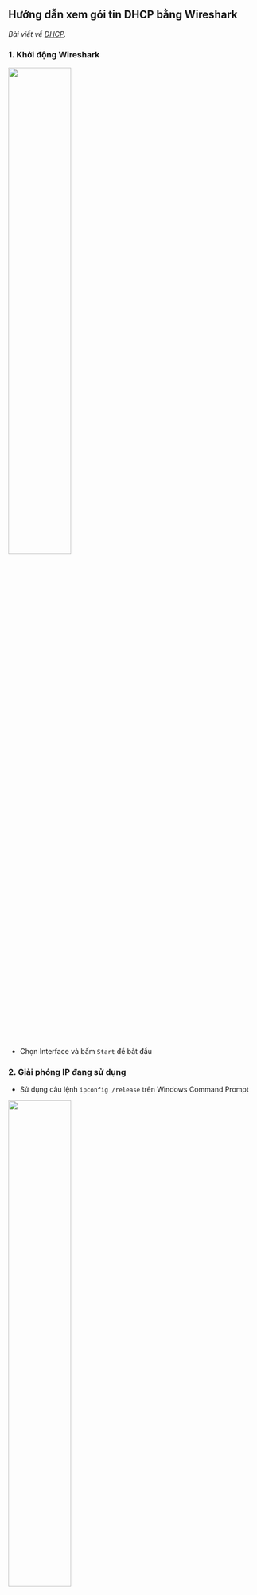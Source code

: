 ## Hướng dẫn xem gói tin DHCP bằng Wireshark

*Bài viết về <a href="https://github.com/hoangdh/DHCP">DHCP</a>.*

### 1. Khởi động Wireshark

<img src="http://i.imgur.com/4j73Hvo.png" width=50% height=50% />

- Chọn Interface và bấm `Start` để bắt đầu

### 2. Giải phóng IP đang sử dụng

- Sử dụng câu lệnh `ipconfig /release` trên Windows Command Prompt

<img src="http://i.imgur.com/FcZIrGh.png" width=50% height=50% />

### 3. Xin cấp lại địa chỉ IP

- Sử dụng câu lệnh `ipconfig /renew` trên `cmd`

<img src="http://i.imgur.com/VgSgFOc.png" width=50% height=50% />

### 4. Lọc các gói tin DHCP

- Sau khi đã nhận được IP, chúng ta mở lại cửa sổ Wireshark
- Lọc gói tin DHCP bằng cách gõ `bootp` vào ô `Filter` và bấm `Apply`

<img src="http://i.imgur.com/HDMC0WL.png" width=50% height=50% />

### 5. Phân tích từng gói tin

#### Gói DHCP Discover

- Kích đúp chuột trái vào gói tin, ta sẽ xem được chi tiết của gói

Theo lý thuyết, Gói tin này được gửi Broadcast từ client để 'truy tìm' một DHCP Server và nó có thông tin L2 của client đó.

Nhìn vào hình để thấy điều đó là đúng!

<img src="http://i.imgur.com/21nrOLb.png" width=50% height=50% />

Và một số thông tin yêu cầu Server

<img src="http://i.imgur.com/ulVwujl.png" width=50% height=50% />

#### Gói Offer từ server

Gói này được Unicast đến Client

<img src="http://i.imgur.com/jkFGEgC.png" />
